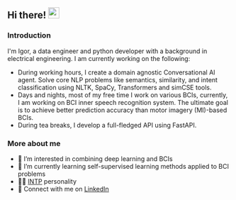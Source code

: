 ## Hi there! <img src="https://media.giphy.com/media/hvRJCLFzcasrR4ia7z/giphy.gif" width="25px" height="25px">

### Introduction

I'm Igor, a data engineer and python developer with a background in electrical engineering. I am currently working on the following:
- During working hours, I create a domain agnostic Conversational AI agent. Solve core NLP problems like semantics, similarity, and intent classification using NLTK, SpaCy, Transformers and simCSE tools. 
- Days and nights, most of my free time I work on various BCIs, currently, I am working on BCI inner speech recognition system. The ultimate goal is to achieve better prediction accuracy than motor imagery (MI)-based BCIs.
- During tea breaks, I develop a full-fledged API using FastAPI.

### More about me

* 👀 I’m interested in combining deep learning and BCIs
* 🌱 I’m currently learning self-supervised learning methods applied to BCI problems
* 👨‍🔬 [INTP](https://www.16personalities.com/intp-personality) personality
* 👯 Connect with me on [LinkedIn](https://www.linkedin.com/in/igor-dedkov-b0b123a8/)

<!---
Thank you for your interest in my profile. Feel free to copy the above information and do whatever you want with it. :)
--->
